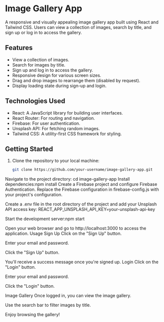 # Image Gallery App

A responsive and visually appealing image gallery app built using React and Tailwind CSS. Users can view a collection of images, search by title, and sign up or log in to access the gallery.

## Features

- View a collection of images.
- Search for images by title.
- Sign up and log in to access the gallery.
- Responsive design for various screen sizes.
- Drag and drop images to rearrange them (disabled by request).
- Display loading state during sign-up and login.

## Technologies Used

- React: A JavaScript library for building user interfaces.
- React Router: For routing and navigation.
- Firebase: For user authentication.
- Unsplash API: For fetching random images.
- Tailwind CSS: A utility-first CSS framework for styling.

## Getting Started

1. Clone the repository to your local machine:

   ```bash
   git clone https://github.com/your-username/image-gallery-app.git

Navigate to the project directory: cd image-gallery-app
Install dependencies:npm install
Create a Firebase project and configure Firebase Authentication. Replace the Firebase configuration in firebase-config.js with your project's configuration.

Create a .env file in the root directory of the project and add your Unsplash API access key:
REACT_APP_UNSPLASH_API_KEY=your-unsplash-api-key

Start the development server:npm start

Open your web browser and go to http://localhost:3000 to access the application.
Usage
Sign Up
Click on the "Sign Up" button.

Enter your email and password.

Click the "Sign Up" button.

You'll receive a success message once you're signed up.
Login
Click on the "Login" button.

Enter your email and password.

Click the "Login" button.

Image Gallery
Once logged in, you can view the image gallery.

Use the search bar to filter images by title.

Enjoy browsing the gallery!